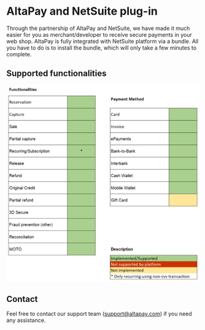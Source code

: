 # AltaPay and NetSuite plug-in

Through the partnership of AltaPay and NetSuite, we have made it much easier for you as merchant/developer to receive secure payments in your web shop. AltaPay is fully integrated with NetSuite platform via a bundle. All
you have to do is to install the bundle, which will only take a few minutes to complete. 

## Supported functionalities
![latest plugin update](https://github.com/AltaPay/AltaPay-and-NetSuite-plug-in/blob/master/img/netsuite.JPG)

## Contact
Feel free to contact our support team (support@altapay.com) if you need any assistance.

